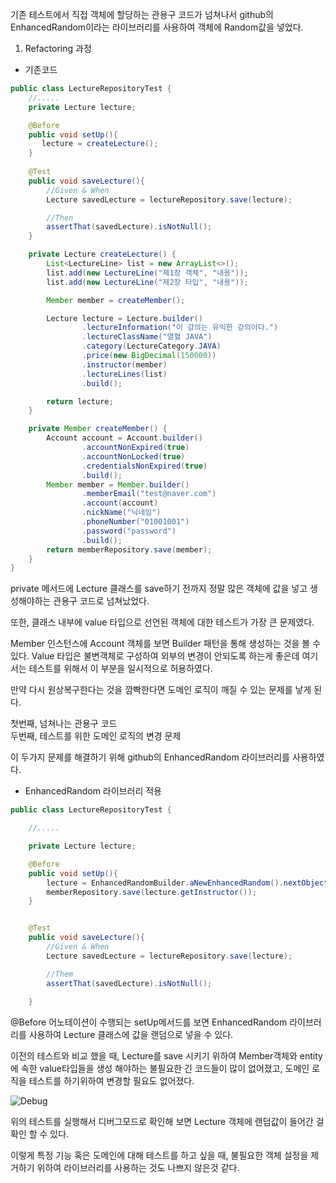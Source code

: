 

기존 테스트에서 직접 객체에 할당하는 관용구 코드가 넘쳐나서 github의 EnhancedRandom이라는 라이브러리를 사용하여 객체에 Random값을 넣었다.


1. Refactoring 과정
- 기존코드
~~~JAVA
public class LectureRepositoryTest {
    //.....
    private Lecture lecture;

    @Before
    public void setUp(){
       lecture = createLecture();
    }
  
    @Test
    public void saveLecture(){
        //Given & When
        Lecture savedLecture = lectureRepository.save(lecture);

        //Then
        assertThat(savedLecture).isNotNull();
    }

    private Lecture createLecture() {
        List<LectureLine> list = new ArrayList<>();
        list.add(new LectureLine("제1장 객체", "내용"));
        list.add(new LectureLine("제2장 타입", "내용"));

        Member member = createMember();

        Lecture lecture = Lecture.builder()
                .lectureInformation("이 강의는 유익한 강의이다.")
                .lectureClassName("열혈 JAVA")
                .category(LectureCategory.JAVA)
                .price(new BigDecimal(150000))
                .instructor(member)
                .lectureLines(list)
                .build();

        return lecture;
    }

    private Member createMember() {
        Account account = Account.builder()
                .accountNonExpired(true)
                .accountNonLocked(true)
                .credentialsNonExpired(true)
                .build();
        Member member = Member.builder()
                .memberEmail("test@naver.com")
                .account(account)
                .nickName("닉네임")
                .phoneNumber("01001001")
                .password("password")
                .build();
        return memberRepository.save(member);
    }
}
~~~
private 메서드에 Lecture 클래스를 save하기 전까지 정말 많은 객체에 값을 넣고 생성해야하는 관용구 코드로 넘쳐났었다. 

또한, 클래스 내부에 value 타입으로 선언된 객체에 대한 테스트가 가장 큰 문제였다. 

Member 인스턴스에 Account 객체를 보면 Builder 패턴을 통해 생성하는 것을 볼 수 있다. Value 타입은 불변객체로 구성하여 외부의 변경이 안되도록 하는게 좋은데 여기서는 테스트를 위해서 이 부분을 일시적으로 허용하였다. 

만약 다시 원상복구한다는 것을 깜빡한다면 도메인 로직이 깨질 수 있는 문제를 낳게 된다. 

첫번째, 넘쳐나는 관용구 코드   
두번째, 테스트를 위한 도메인 로직의 변경 문제

이 두가지 문제를 해결하기 위해 github의 EnhancedRandom 라이브러리를 사용하였다.

- EnhancedRandom 라이브러리 적용
~~~JAVA
public class LectureRepositoryTest {

    //.....

    private Lecture lecture;

    @Before
    public void setUp(){
        lecture = EnhancedRandomBuilder.aNewEnhancedRandom().nextObject(Lecture.class, "lectureId");
        memberRepository.save(lecture.getInstructor());
    }


    @Test
    public void saveLecture(){
        //Given & When
        Lecture savedLecture = lectureRepository.save(lecture);

        //Them
        assertThat(savedLecture).isNotNull();
    
    }
~~~
@Before 어노테이션이 수행되는 setUp메서드를 보면 EnhancedRandom 라이브러리를 사용하여 Lecture 클래스에 값을 랜덤으로 넣을 수 있다. 

이전의 테스트와 비교 했을 때, Lecture를 save 시키기 위하여 Member객체와 entity에 속한 value타입들을 생성 해야하는 불필요한 긴 코드들이 많이 없어졌고, 도메인 로직을 테스트를 하기위하여 변경할 필요도 없어졌다.


![Debug](/JPA/img/Debug.png)

위의 테스트를 실행해서 디버그모드로 확인해 보면 Lecture 객체에 랜덤값이 들어간 걸 확인 할 수 있다. 

이렇게 특정 기능 혹은 도메인에 대해 테스트를 하고 싶을 때, 불필요한 객체 설정을 제거하기 위하여 라이브러리를 사용하는 것도 나쁘지 않은것 같다. 





